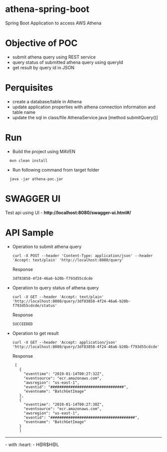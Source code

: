 # athena-spring-boot
Spring Boot Application to access AWS Athena 

# Objective of POC
 - submit athena query using REST service
 - query status of submitted athena query using queryId
 - get result by query id in JSON

# Perquisites
 - create a database/table in Athena
 - update application properties with athena connection information and table name
 - update the sql in class/file AthenaService.java [method submitQuery()]
 
# Run
 - Build the project using MAVEN 
  ```
    mvn clean install
  ```
 - Run following command from target folder
  ````
    java -jar athena-poc.jar
  ````
# SWAGGER UI
   Test api using UI - **http://localhost:8080/swagger-ui.html#/**

# API Sample
- Operation to submit athena query 
    ```
    curl -X POST --header 'Content-Type: application/json' --header 'Accept: text/plain' 'http://localhost:8080/query'
    ```
  Response 
  ```
  3df83858-4f24-46a6-b20b-f793d55cdcde
  ```
- Operation to query status of athena query
    ```
    curl -X GET --header 'Accept: text/plain' 'http://localhost:8080/query/3df83858-4f24-46a6-b20b-f793d55cdcde/status'
    ```
    Response
    ```
    SUCCEEDED
    ```
- Operation to get result 
    ```
    curl -X GET --header 'Accept: application/json' 'http://localhost:8080/query/3df83858-4f24-46a6-b20b-f793d55cdcde'
    ```
  Response
   ```
    [
      {
        "eventtime": "2019-01-14T00:27:32Z",
        "eventsource": "ecr.amazonaws.com",
        "awsregion": "us-east-1",
        "eventid": "#################################",
        "eventname": "BatchGetImage"
      },
      {
        "eventtime": "2019-01-14T00:27:30Z",
        "eventsource": "ecr.amazonaws.com",
        "awsregion": "us-east-1",
        "eventid": "######################################",
        "eventname": "BatchGetImage"
      }
      ]
   ```

<hr/>
- with :heart: - H@R$H@L
 